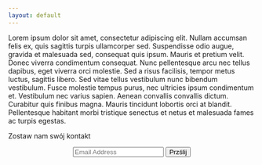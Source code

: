 ```yaml
---
layout: default
---
```


Lorem ipsum dolor sit amet, consectetur adipiscing elit. Nullam accumsan
felis ex, quis sagittis turpis ullamcorper sed. Suspendisse odio augue,
gravida et malesuada sed, consequat quis ipsum. Mauris et pretium velit.
Donec viverra condimentum consequat. Nunc pellentesque arcu nec tellus
dapibus, eget viverra orci molestie. Sed a risus facilisis, tempor metus
luctus, sagittis libero. Sed vitae tellus vestibulum nunc bibendum
vestibulum. Fusce molestie tempus purus, nec ultricies ipsum condimentum
et. Vestibulum nec varius sapien. Aenean convallis convallis dictum.
Curabitur quis finibus magna. Mauris tincidunt lobortis orci at blandit.
Pellentesque habitant morbi tristique senectus et netus et malesuada
fames ac turpis egestas.

Zostaw nam swój kontakt

<center>
<form method="post" action="https://docs.google.com/forms/d/e/1FAIpQLScrd64lanriX5Q8J-4b2O1P-ObSnGvu34KlryEsrUp7C98yXQ/formResponse">
  <input type="email" name="entry.2062907016" placeholder="Email Address" />
  <button type="submit">Przślij</button>
</form>
</center>
